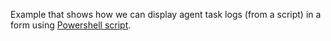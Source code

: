 Example that shows how we can display agent task logs (from a script) in a form using [Powershell script](../../scripts/agenttasklog1).
